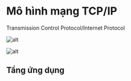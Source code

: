 # Mô hình mạng TCP/IP
Transmission Control Protocol/Internet Protocol

![alt](https://images.viblo.asia/653e97ca-c80d-415e-9547-7395a3309c32.png)

![alt](https://scontent.xx.fbcdn.net/v/t1.15752-9/247681995_248871810621317_3257950860253704432_n.png?_nc_cat=108&ccb=1-5&_nc_sid=aee45a&_nc_ohc=92hg98q7ZbsAX-vcs7u&_nc_oc=AQk_BuGfA-c-wkSgnNzHu-8RjxCpijwcX2WkLrJWczC9GFmG32mI7fUDwDNC_dZNRBbiClsEOsw74kvnKRyA3U6f&_nc_ad=z-m&_nc_cid=0&_nc_ht=scontent.xx&oh=1d3e6465181402c80083edb597f839a5&oe=619F5F46)

## Tầng ứng dụng

